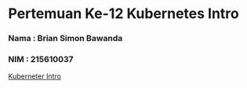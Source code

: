 # Pertemuan Ke-12 Kubernetes Intro

### Nama : Brian Simon Bawanda
### NIM  : 215610037

[Kuberneter Intro ]([dsd](https://github.com/brianbwnd06/tekn-cloud-computing/blob/master/minggu-12/kubernetes-intro.md)https://github.com/brianbwnd06/tekn-cloud-computing/blob/master/minggu-12/kubernetes-intro.md)

